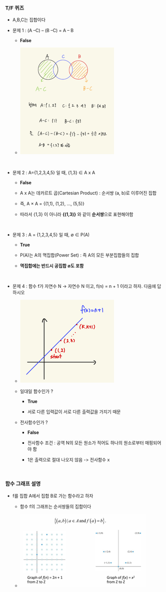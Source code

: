 ### T/F 퀴즈

- A,B,C는 집합이다

- 문제 1 : (A –C) – (B –C) = A – B

    - **False**
 
    - ![System Resources](../../images/Discrete%20Structures%20images/3장퀴즈1-1번.png)

<br/>

- 문제 2 : A={1,2,3,4,5} 일 때, {1,3} ∈ A x A

    - **False**
 
    - A x A는 데카르트 곱(Cartesian Product) : 순서쌍 (a, b)로 이루어진 집합
 
    - 즉, A × A = {(1,1), (1,2), …, (5,5)}
 
    - 따라서 {1,3} 이 아니라 **{(1,3)}** 와 같이 **순서쌍**으로 표현해야함

<br/>

- 문제 3 : A = {1,2,3,4,5} 일 때, ∅ ∈ P(A)

    - **True**
 
    - P(A)는 A의 멱집합(Power Set) : 즉 A의 모든 부분집합들의 집합
 
    - **멱집합에는 반드시 공집합 ∅도 포함**

<br/>

- 문제 4 : 함수 f가 자연수 N → 자연수 N 이고, f(n) = n + 1 이라고 하자. 다음에 답하시오

    - ![System Resources](../../images/Discrete%20Structures%20images/3장퀴즈2-1번.png)

    - 일대일 함수인가 ?
 
        - **True**
     
        - 서로 다른 입력값이 서로 다른 출력값을 가지기 때문
     
    - 전사함수인가 ?
 
        - **False**
     
        - 전사함수 조건 : 공역 N의 모든 원소가 적어도 하나의 원소로부터 매핑되어야 함
     
        - 1은 출력으로 절대 나오지 않음 -> 전사함수 x 

<br/>

### 함수 그래프 설명 

- f를 집합 A에서 집합 B로 가는 함수라고 하자

    - 함수 f의 그래프는 순서쌍들의 집합이다

    - ![System Resources](../../images/Discrete%20Structures%20images/함수그래프설명.png)
























































































